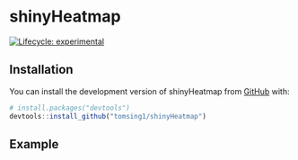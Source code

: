 
<!-- README.md is generated from README.Rmd. Please edit that file -->

# shinyHeatmap

<!-- badges: start -->

[![Lifecycle:
experimental](https://img.shields.io/badge/lifecycle-experimental-orange.svg)](https://lifecycle.r-lib.org/articles/stages.html#experimental)
<!-- badges: end -->

## Installation

You can install the development version of shinyHeatmap from
[GitHub](https://github.com/) with:

``` r
# install.packages("devtools")
devtools::install_github("tomsing1/shinyHeatmap")
```

## Example
